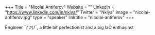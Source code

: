 +++
Title = "Nicolai Antiferov"
Website = ""
Linkedin = "https://www.linkedin.com/in/nklya/"
Twitter = "Nklya"
image = "nicolai-antiferov.jpg"
type = "speaker"
linktitle = "nicolai-antiferov" 
+++

Engineer ¯_(ツ)_/¯, a little bit perfectionist and a big IaC enthusiast